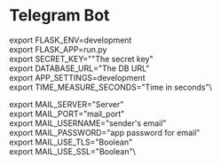 # Telegram Bot

export FLASK_ENV=development\
export FLASK_APP=run.py\
export SECRET_KEY=""The secret key"\
export DATABASE_URL="The DB URL"\
export APP_SETTINGS=development\
export TIME_MEASURE_SECONDS="Time in seconds"\

export MAIL_SERVER="Server"\
export MAIL_PORT="mail_port"\
export MAIL_USERNAME="sender's email"\
export MAIL_PASSWORD="app password for email"\
export MAIL_USE_TLS="Boolean"\
export MAIL_USE_SSL="Boolean"\